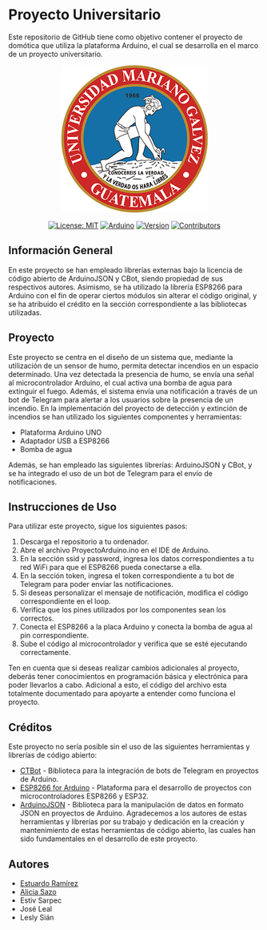 # Proyecto Universitario

Este repositorio de GitHub tiene como objetivo contener el proyecto de domótica que utiliza la plataforma Arduino, el cual se desarrolla en el marco de un proyecto universitario.

<p align="center">
<img src="./umg.png" alt="Logotipo de la Universidad Mariano Galvez de Guatemala">
</p>

<div align="center">

[![License: MIT](https://img.shields.io/badge/License-MIT-yellow.svg)](https://opensource.org/licenses/MIT)
[![Arduino](https://img.shields.io/badge/Arduino-C%2B%2B-blue.svg)](https://www.arduino.cc/reference/en/)
[![Version](https://img.shields.io/badge/Version-1.0.0-blue)](CHANGELOG.md)
[![Contributors](https://img.shields.io/github/contributors/estuardodev/Proyecto-Logica-Sistemas)](https://github.com/estuardodev/Proyecto-Logica-Sistemas/graphs/contributors)

</div>

## Información General

En este proyecto se han empleado librerías externas bajo la licencia de código abierto de ArduinoJSON y CBot, siendo propiedad de sus respectivos autores. Asimismo, se ha utilizado la librería ESP8266 para Arduino con el fin de operar ciertos módulos sin alterar el código original, y se ha atribuido el crédito en la sección correspondiente a las bibliotecas utilizadas.

## Proyecto

Este proyecto se centra en el diseño de un sistema que, mediante la utilización de un sensor de humo, permita detectar incendios en un espacio determinado. Una vez detectada la presencia de humo, se envía una señal al microcontrolador Arduino, el cual activa una bomba de agua para extinguir el fuego. Además, el sistema envía una notificación a través de un bot de Telegram para alertar a los usuarios sobre la presencia de un incendio.
En la implementación del proyecto de detección y extinción de incendios se han utilizado los siguientes componentes y herramientas:

- Plataforma Arduino UNO
- Adaptador USB a ESP8266
- Bomba de agua

Además, se han empleado las siguientes librerías: ArduinoJSON y CBot, y se ha integrado el uso de un bot de Telegram para el envío de notificaciones.

## Instrucciones de Uso

Para utilizar este proyecto, sigue los siguientes pasos:

1. Descarga el repositorio a tu ordenador.
2. Abre el archivo ProyectoArduino.ino en el IDE de Arduino.
3. En la sección ssid y password, ingresa los datos correspondientes a tu red WiFi para que el ESP8266 pueda conectarse a ella.
4. En la sección token, ingresa el token correspondiente a tu bot de Telegram para poder enviar las notificaciones.
5. Si deseas personalizar el mensaje de notificación, modifica el código correspondiente en el loop.
6. Verifica que los pines utilizados por los componentes sean los correctos.
7. Conecta el ESP8266 a la placa Arduino y conecta la bomba de agua al pin correspondiente.
8. Sube el código al microcontrolador y verifica que se esté ejecutando correctamente.

Ten en cuenta que si deseas realizar cambios adicionales al proyecto, deberás tener conocimientos en programación básica y electrónica para poder llevarlos a cabo. Adicional a esto, el código del archivo esta totalmente documentado para apoyarte a entender como funciona el proyecto.

## Créditos

Este proyecto no sería posible sin el uso de las siguientes herramientas y librerías de código abierto:

- [CTBot](https://github.com/shurillu/CTBot "CTBot") - Biblioteca para la integración de bots de Telegram en proyectos de Arduino.
- [ESP8266 for Arduino](https://github.com/esp8266/Arduino "ESP8266") - Plataforma para el desarrollo de proyectos con microcontroladores ESP8266 y ESP32.
- [ArduinoJSON](https://github.com/bblanchon/ArduinoJson "ArduinoJSON") - Biblioteca para la manipulación de datos en formato JSON en proyectos de Arduino.
  Agradecemos a los autores de estas herramientas y librerías por su trabajo y dedicación en la creación y mantenimiento de estas herramientas de código abierto, las cuales han sido fundamentales en el desarrollo de este proyecto.

## Autores

- <a href="https://github.com/estuardodev" target="_blank">Estuardo Ramírez</a>
- <a href="https://github.com/AliciaSazo" target="_blank">Alicia Sazo</a>
- Estiv Sarpec
- José Leal
- Lesly Sián
